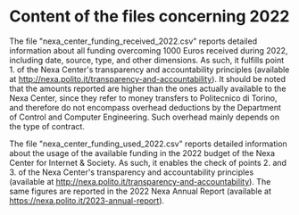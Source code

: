 Content of the files concerning 2022
====================================

The file "nexa_center_funding_received_2022.csv" reports detailed information about all funding overcoming 1000 Euros received during 2022, including date, source, type, and other dimensions. As such, it fulfills point 1. of the Nexa Center's transparency and accountability principles (available at http://nexa.polito.it/transparency-and-accountability). It should be noted that the amounts reported are higher than the ones actually available to the Nexa Center, since they refer to money transfers to Politecnico di Torino, and therefore do not encompass overhead deductions by the Department of Control and Computer Engineering. Such overhead mainly depends on the type of contract.

The file "nexa_center_funding_used_2022.csv" reports detailed information about the usage of the available funding in the 2022 budget of the Nexa Center for Internet & Society. As such, it enables the check of points 2. and 3. of the Nexa Center's transparency and accountability principles (available at http://nexa.polito.it/transparency-and-accountability). The same figures are reported in the 2022 Nexa Annual Report (available at https://nexa.polito.it/2023-annual-report).
